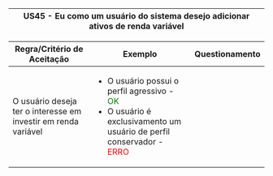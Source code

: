 <table>
    <thead>
        <tr>
            <th colspan="2" rowspan="2"> US45 - Eu como um usuário do sistema desejo adicionar ativos de renda variável</th>
        </tr>        
    </thead>
</table>

<table>
    <thead>
        <tr>
            <th>Regra/Critério de Aceitação</th>
            <th>Exemplo</th>
            <th>Questionamento</th>
        </tr>        
    </thead>
    <tbody>
        <tr>
            <td>O usuário deseja ter o interesse em investir em renda variável</td>
            <td>
                <ul>
                    <li>O usuário possui o perfil agressivo - <span style="color:green">OK</span></li>
                    <li>O usuário é exclusivamento um usuário de perfil conservador - <span style="color:red">ERRO</span></li>
                </ul>
            </td>
            <td>
                <ul>
                     <p align="center"></p>
                </ul>
            </td>
        </tr>
    </tbody>
</table>
